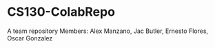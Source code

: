 # CS130-ColabRepo
A team repository
Members: Alex Manzano, Jac Butler, Ernesto Flores, Oscar Gonzalez
